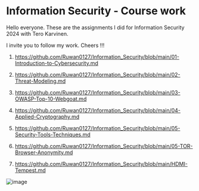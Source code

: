 # Information Security - Course work

Hello everyone. These are the assignments I did for Information Security 2024 with Tero Karvinen.

I invite you to follow my work. Cheers !!!

1. https://github.com/Ruwan0127/Information_Security/blob/main/01-Introduction-to-Cybersecurity.md

2. https://github.com/Ruwan0127/Information_Security/blob/main/02-Threat-Modeling.md

3. https://github.com/Ruwan0127/Information_Security/blob/main/03-OWASP-Top-10-Webgoat.md

4. https://github.com/Ruwan0127/Information_Security/blob/main/04-Applied-Cryptography.md

5. https://github.com/Ruwan0127/Information_Security/blob/main/05-Security-Tools-Techniques.md

6. https://github.com/Ruwan0127/Information_Security/blob/main/05-TOR-Browser-Anonymity.md

7. https://github.com/Ruwan0127/Information_Security/blob/main/HDMI-Tempest.md


![image](https://github.com/user-attachments/assets/ecd04ab9-bc76-4ee4-99fd-360a1d8da1c2)
